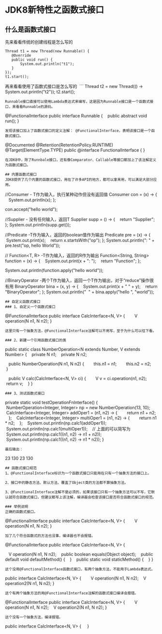 # JDK8新特性之函数式接口

## 什么是函数式接口
先来看看传统的创建线程是怎么写的
```
Thread t1 = new Thread(new Runnable() {
   @Override
   public void run() {
       System.out.println("t1");
   }
});
t1.start();
```
再来看看使用了函数式接口是怎么写的
 ```
Thread t2 = new Thread(() -> System.out.println("t2"));
t2.start();
```
Runnable接口直接可以使用Lambda表达式来编写，这是因为Runnable接口是一个函数式接口，来看看Runnable的源码。
```
@FunctionalInterface
public interface Runnable {
   public abstract void run();
}
```
发现该接口加上了函数式接口的定义注解： @FunctionalInterface，表明该接口是一个函数式接口。
```
@Documented
@Retention(RetentionPolicy.RUNTIME)
@Target(ElementType.TYPE)
public @interface FunctionalInterface {
}
```
在JDK8中，除了Runnbale接口，还有像Comparator、Callable等接口都加上了该注解定义为函数式接口。

## 内置函数式接口
JDK8提供了几个内置的函数式接口，用在了许多API的地方，都可以拿来用，可以满足大部分应用。
```
//Consumer<T> - T作为输入，执行某种动作但没有返回值
Consumer<String> con = (x) -> {
   System.out.println(x);
};

con.accept("hello world");

//Supplier<T> - 没有任何输入，返回T
Supplier<String> supp = () -> {
   return "Supplier";
};
System.out.println(supp.get());

//Predicate<T> -T作为输入，返回的boolean值作为输出
Predicate<String> pre = (x) -> {
   System.out.print(x);
   return x.startsWith("op");
};
System.out.println(": " + pre.test("op, hello World"));

// Function<T, R> -T作为输入，返回的R作为输出
Function<String, String> function = (x) -> {
   System.out.print(x + ": ");
   return "Function";
};

System.out.println(function.apply("hello world"));

//BinaryOperator<T> -两个T作为输入，返回一个T作为输出，对于“reduce”操作很有用
BinaryOperator<String> bina = (x, y) -> {
   System.out.print(x + " " + y);
   return "BinaryOperator";
};
System.out.println("  " + bina.apply("hello ", "world"));
```
## 自定义函数式接口
### 1、自定义一个函数式接口
```
@FunctionalInterface
public interface CalcInterface<N, V> {    
   V operation(N n1, N n2);
}
```
这里只有一个抽象方法，@FunctionalInterface注解可以不用写，至于为什么可以往下看。

### 2、新建一个引用函数式接口的类
```
public static class NumberOperation<N extends Number, V extends Number> {
   private N n1;
   private N n2;

   public NumberOperation(N n1, N n2) {
       this.n1 = n1;
       this.n2 = n2;
   }

   public V calc(CalcInterface<N, V> ci) {
       V v = ci.operation(n1, n2);
       return v;
   }
}
```
### 3、测试函数式接口
```
private static void testOperationFnInterface() {
       NumberOperation<Integer, Integer> np = new NumberOperation(13, 10);
   CalcInterface<Integer, Integer> addOper1 = (n1, n2) -> {
       return n1 + n2;
   };
   CalcInterface<Integer, Integer> multiOper1 = (n1, n2) -> {
       return n1 * n2;
   };
   System.out.println(np.calc1(addOper1));
   System.out.println(np.calc1(multiOper1));
   // 上面的可以简写为
   System.out.println(np.calc1((n1, n2) -> n1 + n2));
   System.out.println(np.calc1((n1, n2) -> n1 * n2));
}
```
最后输出：
```
23
130
23
130
```
## 函数式接口规范
1、@FunctionalInterface标识为一个函数式接口只能用在只有一个抽象方法的接口上。

2、接口中的静态方法、默认方法、覆盖了Object类的方法都不算抽象方法。

3、@FunctionalInterface注解不是必须的，如果该接口只有一个抽象方法可以不写，它默认就符合函数式接口，但建议都写上该注解，编译器会检查该接口是否符合函数式接口的规范。

### 举例说明
正确的函数式接口。
```
@FunctionalInterface
public interface CalcInterface<N, V> {    
   V operation(N n1, N n2);
}
```
加了几个符合函数式的方法也没事，编译器也不会报错。
```
@FunctionalInterface
public interface CalcInterface<N, V> {        

   V operation(N n1, N n2);
   public boolean equals(Object object);
   public default void defaultMethod() {
   }
   public static void staticMethod() {
   }
}
```
这个没用@FunctionalInterface函数式接口，有两个抽象方法，不能用于Lambda表达式。
```
public interface CalcInterface<N, V> {    
   V operation(N n1, N n2);
   V operation2(N n1, N n2);
}
```
这个有两个抽象方法的用@FunctionalInterface注解的函数式接口编译会报错。
```
@FunctionalInterface
public interface CalcInterface<N, V> {    
   V operation(N n1, N n2);
   V operation2(N n1, N n2);
}
```
这个没有一个抽象方法，编译报错。
```
public interface CalcInterface<N, V> {    
}
```